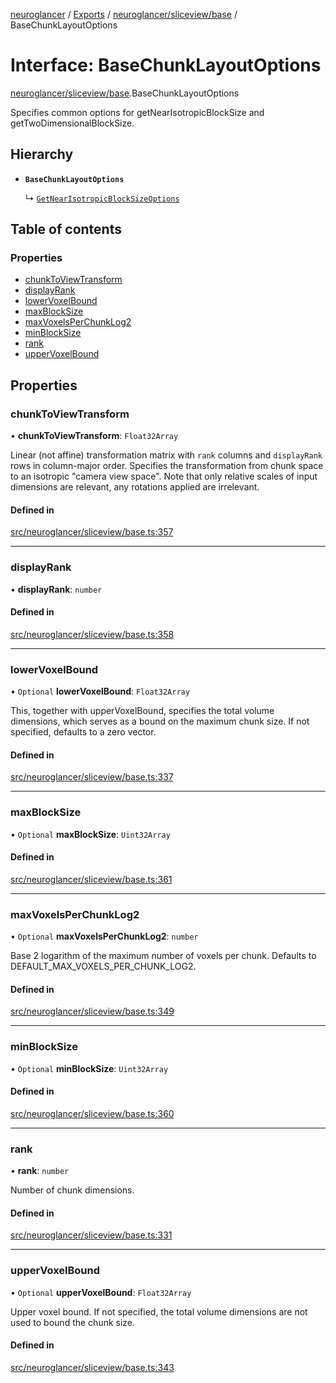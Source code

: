 [neuroglancer](../README.md) / [Exports](../modules.md) / [neuroglancer/sliceview/base](../modules/neuroglancer_sliceview_base.md) / BaseChunkLayoutOptions

# Interface: BaseChunkLayoutOptions

[neuroglancer/sliceview/base](../modules/neuroglancer_sliceview_base.md).BaseChunkLayoutOptions

Specifies common options for getNearIsotropicBlockSize and getTwoDimensionalBlockSize.

## Hierarchy

- **`BaseChunkLayoutOptions`**

  ↳ [`GetNearIsotropicBlockSizeOptions`](neuroglancer_sliceview_base.GetNearIsotropicBlockSizeOptions.md)

## Table of contents

### Properties

- [chunkToViewTransform](neuroglancer_sliceview_base.BaseChunkLayoutOptions.md#chunktoviewtransform)
- [displayRank](neuroglancer_sliceview_base.BaseChunkLayoutOptions.md#displayrank)
- [lowerVoxelBound](neuroglancer_sliceview_base.BaseChunkLayoutOptions.md#lowervoxelbound)
- [maxBlockSize](neuroglancer_sliceview_base.BaseChunkLayoutOptions.md#maxblocksize)
- [maxVoxelsPerChunkLog2](neuroglancer_sliceview_base.BaseChunkLayoutOptions.md#maxvoxelsperchunklog2)
- [minBlockSize](neuroglancer_sliceview_base.BaseChunkLayoutOptions.md#minblocksize)
- [rank](neuroglancer_sliceview_base.BaseChunkLayoutOptions.md#rank)
- [upperVoxelBound](neuroglancer_sliceview_base.BaseChunkLayoutOptions.md#uppervoxelbound)

## Properties

### chunkToViewTransform

• **chunkToViewTransform**: `Float32Array`

Linear (not affine) transformation matrix with `rank` columns and `displayRank` rows in
column-major order.  Specifies the transformation from chunk space to an isotropic "camera view
space".  Note that only relative scales of input dimensions are relevant, any rotations applied
are irrelevant.

#### Defined in

[src/neuroglancer/sliceview/base.ts:357](https://github.com/ActiveBrainAtlas2/neuroglancer/blob/91617476/src/neuroglancer/sliceview/base.ts#L357)

___

### displayRank

• **displayRank**: `number`

#### Defined in

[src/neuroglancer/sliceview/base.ts:358](https://github.com/ActiveBrainAtlas2/neuroglancer/blob/91617476/src/neuroglancer/sliceview/base.ts#L358)

___

### lowerVoxelBound

• `Optional` **lowerVoxelBound**: `Float32Array`

This, together with upperVoxelBound, specifies the total volume dimensions, which serves as a
bound on the maximum chunk size.  If not specified, defaults to a zero vector.

#### Defined in

[src/neuroglancer/sliceview/base.ts:337](https://github.com/ActiveBrainAtlas2/neuroglancer/blob/91617476/src/neuroglancer/sliceview/base.ts#L337)

___

### maxBlockSize

• `Optional` **maxBlockSize**: `Uint32Array`

#### Defined in

[src/neuroglancer/sliceview/base.ts:361](https://github.com/ActiveBrainAtlas2/neuroglancer/blob/91617476/src/neuroglancer/sliceview/base.ts#L361)

___

### maxVoxelsPerChunkLog2

• `Optional` **maxVoxelsPerChunkLog2**: `number`

Base 2 logarithm of the maximum number of voxels per chunk.  Defaults to
DEFAULT_MAX_VOXELS_PER_CHUNK_LOG2.

#### Defined in

[src/neuroglancer/sliceview/base.ts:349](https://github.com/ActiveBrainAtlas2/neuroglancer/blob/91617476/src/neuroglancer/sliceview/base.ts#L349)

___

### minBlockSize

• `Optional` **minBlockSize**: `Uint32Array`

#### Defined in

[src/neuroglancer/sliceview/base.ts:360](https://github.com/ActiveBrainAtlas2/neuroglancer/blob/91617476/src/neuroglancer/sliceview/base.ts#L360)

___

### rank

• **rank**: `number`

Number of chunk dimensions.

#### Defined in

[src/neuroglancer/sliceview/base.ts:331](https://github.com/ActiveBrainAtlas2/neuroglancer/blob/91617476/src/neuroglancer/sliceview/base.ts#L331)

___

### upperVoxelBound

• `Optional` **upperVoxelBound**: `Float32Array`

Upper voxel bound.  If not specified, the total volume dimensions are not used to bound the
chunk size.

#### Defined in

[src/neuroglancer/sliceview/base.ts:343](https://github.com/ActiveBrainAtlas2/neuroglancer/blob/91617476/src/neuroglancer/sliceview/base.ts#L343)
